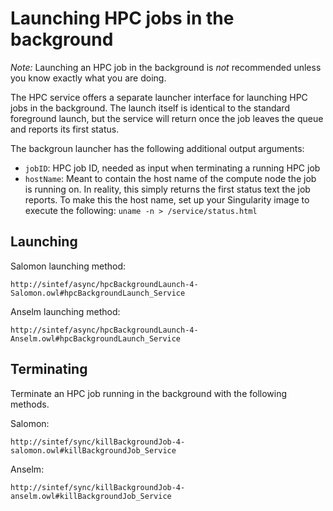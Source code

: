 # Launching HPC jobs in the background
_Note:_ Launching an HPC job in the background is _not_ recommended unless you
know exactly what you are doing.

The HPC service offers a separate launcher interface for launching HPC jobs in
the background. The launch itself is identical to the standard foreground
launch, but the service will return once the job leaves the queue and reports
its first status.

The backgroun launcher has the following additional output arguments:
* `jobID`: HPC job ID, needed as input when terminating a running HPC job
* `hostName`: Meant to contain the host name of the compute node the job is
  running on. In reality, this simply returns the first status text the job
  reports. To make this the host name, set up your Singularity image to 
  execute the following: `uname -n > /service/status.html`

## Launching
Salomon launching method:
```
http://sintef/async/hpcBackgroundLaunch-4-Salomon.owl#hpcBackgroundLaunch_Service
```

Anselm launching method:
```
http://sintef/async/hpcBackgroundLaunch-4-Anselm.owl#hpcBackgroundLaunch_Service
```

## Terminating
Terminate an HPC job running in the background with the following methods.

Salomon:
```
http://sintef/sync/killBackgroundJob-4-salomon.owl#killBackgroundJob_Service
```

Anselm:
```
http://sintef/sync/killBackgroundJob-4-anselm.owl#killBackgroundJob_Service
```
